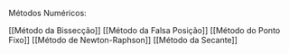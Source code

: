 Métodos Numéricos:

[[Método da Bissecção]]
[[Método da Falsa Posição]]
[[Método do Ponto Fixo]]
[[Método de Newton-Raphson]]
[[Método da Secante]]



